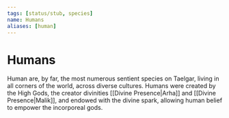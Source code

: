 ```yaml
---
tags: [status/stub, species]
name: Humans
aliases: [human]
---
```

# Humans

Human are, by far, the most numerous sentient species on Taelgar, living in all corners of the world, across diverse cultures. Humans were created by the High Gods, the creator divinities [[Divine Presence|Arha]] and [[Divine Presence|Malik]], and endowed with the divine spark, allowing human belief to empower the incorporeal gods. 